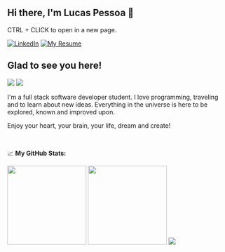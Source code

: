 
## Hi there, I'm Lucas Pessoa 👋

<p>CTRL + CLICK to open in a new page.</p>

[![LinkedIn](https://img.shields.io/static/v1?label=&message=LinkedIn&color=blue&style=flat-square&logo=LinkedIn)](https://linkedin.com/in/lucasdepessoa)
[![My Resume](https://img.shields.io/static/v1?label=&message=My%20Resume&color=black&style=flat-square&logo=heroku)](https://curriculum-lpessoa.herokuapp.com)

## Glad to see you here!

<p><img src="http://views.whatilearened.today/views/github/lucasdepessoa/views.svg"/> 
<a href="https://github.com/lucasdepessoa/"><img src="https://img.shields.io/github/followers/lucasdepessoa?color=%234CC61E&label=GitHub%20Followers%20%3A"/></a></p>


<p>I'm a full stack software developer student. I love programming, traveling and to learn about new ideas. 
Everything in the universe is here to be explored, known and improved upon.</p>
<p>Enjoy your heart, your brain, your life, dream and create!</p>

<br>

📈 **My GitHub Stats:**

<p>
  <img height="180em" src="https://github-readme-stats.vercel.app/api?username=lucasdepessoa&show_icons=true&theme=dracula&show_icons=true&hide_border=true&&count_private=true&include_all_commits=true" />
  <img height="180em" src="https://github-readme-stats.vercel.app/api/top-langs/?username=lucasdepessoa&exclude_repo=KNN-Image-Classification&show_icons=true&hide_border=true&layout=compact&langs_count=8&theme=dracula"/>
  <img src="https://github-readme-stats.vercel.app/api/wakatime?username=lucasdepessoa&theme=dracula"/>
</p>
